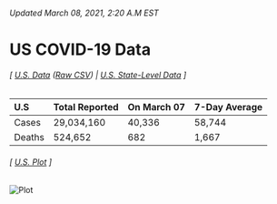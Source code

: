 ###### Updated March 08, 2021, 2:20 A.M EST
# US COVID-19 Data 
###### [ [U.S. Data](us.csv) ([Raw CSV](https://raw.githubusercontent.com/drebrb/covid-19-data/master/us.csv)) | [U.S. State-Level Data](states) ]
| U.S    | Total Reported   | On March 07   | 7-Day Average   |
|:-------|:-----------------|:--------------|:----------------|
| Cases  | 29,034,160       | 40,336        | 58,744          |
| Deaths | 524,652          | 682           | 1,667           |
###### [ [U.S. Plot](us.png) ]
![Plot](https://github.com/drebrb/covid-19-data/blob/master/us.png)